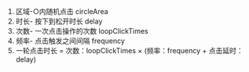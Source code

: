 1. 区域-○内随机点击 circleArea
2. 时长- 按下到松开时长 delay
3. 次数- 一次点击操作的次数 loopClickTimes
4. 频率- 点击触发之间间隔 frequency
5. 一轮点击时长 = 次数：loopClickTimes × (频率：frequency + 点击延时：delay)
